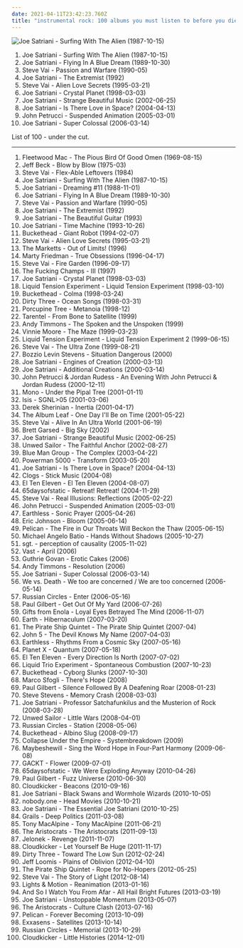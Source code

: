 ```yaml
---
date: 2021-04-11T23:42:23.760Z
title: "instrumental rock: 100 albums you must listen to before you die"
---
```

![Joe Satriani - Surfing With The Alien (1987-10-15)](http://coverartarchive.org/release/b06fe72c-868c-4d21-91ff-593a4b0e2022/15141670144-500.jpg "Joe Satriani - Surfing With The Alien (1987-10-15)")
<ol class="albums">
<li data-cover="http://coverartarchive.org/release/b06fe72c-868c-4d21-91ff-593a4b0e2022/15141670144-500.jpg" data-tags="instrumental rock, guitar virtuoso" role="button">Joe Satriani - Surfing With The Alien (1987-10-15)</li>
<li data-cover="http://coverartarchive.org/release/cbda74c7-2b47-399a-b1cd-11384ac7529f/1726938938-500.jpg" data-tags="instrumental rock, guitar virtuoso" role="button">Joe Satriani - Flying In A Blue Dream (1989-10-30)</li>
<li data-cover="http://coverartarchive.org/release/7a83e47e-78be-4992-bcff-c3cb6c2683db/4608197588-500.jpg" data-tags="instrumental rock, guitar virtuoso" role="button">Steve Vai - Passion and Warfare (1990-05)</li>
<li data-cover="https://img.discogs.com/zcbdxYi8QP7ObDrIpoZiAqtfJJw=/fit-in/600x906/filters:strip_icc():format(jpeg):mode_rgb():quality(90)/discogs-images/R-3178290-1543779095-8106.jpeg.jpg" data-tags="instrumental rock, guitar virtuoso, instrumental" role="button">Joe Satriani - The Extremist (1992)</li>
<li data-cover="http://coverartarchive.org/release/6fc1a4df-ceb8-4d79-84c1-0f3d6f207750/23035733527-500.jpg" data-tags="guitar virtuoso, instrumental rock, guitar" role="button">Steve Vai - Alien Love Secrets (1995-03-21)</li>
<li data-cover="http://coverartarchive.org/release/9c61fc3f-f5b2-4789-a208-a62965f4eecd/6968354340-500.jpg" data-tags="instrumental rock, guitar virtuoso" role="button">Joe Satriani - Crystal Planet (1998-03-03)</li>
<li data-cover="https://img.discogs.com/5h_ZrW3sDyRcs5RDs9QWzsN9gvc=/fit-in/600x603/filters:strip_icc():format(jpeg):mode_rgb():quality(90)/discogs-images/R-7872856-1450630821-7855.jpeg.jpg" data-tags="guitar virtuoso, instrumental rock" role="button">Joe Satriani - Strange Beautiful Music (2002-06-25)</li>
<li data-cover="http://coverartarchive.org/release/73f34799-1a4c-4ecb-89dc-2a05a0f1103b/4526835963-500.jpg" data-tags="guitar virtuoso, instrumental rock" role="button">Joe Satriani - Is There Love in Space? (2004-04-13)</li>
<li data-cover="http://coverartarchive.org/release/39d56964-24ff-49e8-9cdd-939568ca2901/1617756617-500.jpg" data-tags="guitar virtuoso, instrumental, progressive metal" role="button">John Petrucci - Suspended Animation (2005-03-01)</li>
<li data-cover="http://coverartarchive.org/release/b0eab380-050a-3b30-8262-3305b4bb0359/6968445434-500.jpg" data-tags="instrumental rock, guitar virtuoso" role="button">Joe Satriani - Super Colossal (2006-03-14)</li>
</ol>
List of 100 - under the cut.
<!-- more -->

_________________

<ol class="albums">
<li data-cover="https://img.discogs.com/94WmIhDZkpmBhdsoi0M-uIqGKzA=/fit-in/600x598/filters:strip_icc():format(jpeg):mode_rgb():quality(90)/discogs-images/R-1788144-1262858017.jpeg.jpg" data-tags="blues, classic rock, british blues, british rock" role="button">
Fleetwood Mac - The Pious Bird Of Good Omen (1969-08-15)
</li>
<li data-cover="https://img.discogs.com/F_PpNjjNEZPo3pSL97LApvoxhJU=/fit-in/600x590/filters:strip_icc():format(jpeg):mode_rgb():quality(90)/discogs-images/R-7016529-1572163829-8011.jpeg.jpg" data-tags="fusion" role="button">
Jeff Beck - Blow by Blow (1975-03)
</li>
<li data-cover="https://img.discogs.com/GKpyD5JfWOAgRHZfj5CGBu7q5x8=/fit-in/600x600/filters:strip_icc():format(jpeg):mode_rgb():quality(90)/discogs-images/R-1397390-1478206633-9901.png.jpg" data-tags="instrumental rock, guitar virtuoso" role="button">
Steve Vai - Flex-Able Leftovers (1984)
</li>
<li data-cover="http://coverartarchive.org/release/b06fe72c-868c-4d21-91ff-593a4b0e2022/15141670144-500.jpg" data-tags="instrumental rock, guitar virtuoso" role="button">
Joe Satriani - Surfing With The Alien (1987-10-15)
</li>
<li data-cover="http://coverartarchive.org/release/9ff16440-eba1-4937-9805-09c82fca6da6/15544473165-500.jpg" data-tags="instrumental rock" role="button">
Joe Satriani - Dreaming #11 (1988-11-01)
</li>
<li data-cover="http://coverartarchive.org/release/cbda74c7-2b47-399a-b1cd-11384ac7529f/1726938938-500.jpg" data-tags="instrumental rock, guitar virtuoso" role="button">
Joe Satriani - Flying In A Blue Dream (1989-10-30)
</li>
<li data-cover="http://coverartarchive.org/release/7a83e47e-78be-4992-bcff-c3cb6c2683db/4608197588-500.jpg" data-tags="instrumental rock, guitar virtuoso" role="button">
Steve Vai - Passion and Warfare (1990-05)
</li>
<li data-cover="https://img.discogs.com/zcbdxYi8QP7ObDrIpoZiAqtfJJw=/fit-in/600x906/filters:strip_icc():format(jpeg):mode_rgb():quality(90)/discogs-images/R-3178290-1543779095-8106.jpeg.jpg" data-tags="instrumental rock, guitar virtuoso, instrumental" role="button">
Joe Satriani - The Extremist (1992)
</li>
<li data-cover="http://coverartarchive.org/release/fa50aba0-7c8d-4f4b-a2e6-1cec333467ab/6968288069-500.jpg" data-tags="instrumental, instrumental rock, guitar virtuoso" role="button">
Joe Satriani - The Beautiful Guitar (1993)
</li>
<li data-cover="http://coverartarchive.org/release/5551ab4f-c09f-4456-8d8c-821f63f71d7c/4524676990-500.jpg" data-tags="guitar virtuoso" role="button">
Joe Satriani - Time Machine (1993-10-26)
</li>
<li data-cover="https://img.discogs.com/3cuFvb2vMH5CYMYhmfNBK4LzIis=/fit-in/600x388/filters:strip_icc():format(jpeg):mode_rgb():quality(90)/discogs-images/R-14845086-1582681574-7563.jpeg.jpg" data-tags="experimental, avant-garde, rock, instrumental" role="button">
Buckethead - Giant Robot (1994-02-07)
</li>
<li data-cover="http://coverartarchive.org/release/6fc1a4df-ceb8-4d79-84c1-0f3d6f207750/23035733527-500.jpg" data-tags="guitar virtuoso, instrumental rock, guitar" role="button">
Steve Vai - Alien Love Secrets (1995-03-21)
</li>
<li data-cover="http://coverartarchive.org/release/b4875569-4a90-4e84-92a4-fe588c2e7af4/10047599054-500.jpg" data-tags="instrumental rock, surf rock, jazz-pop" role="button">
The Marketts - Out of Limits! (1996)
</li>
<li data-cover="https://img.discogs.com/tC3bbcwG2xz1bOJ1UgiVQmLW2Z8=/fit-in/600x450/filters:strip_icc():format(jpeg):mode_rgb():quality(90)/discogs-images/R-9257292-1477491778-5649.jpeg.jpg" data-tags="guitar virtuoso, instrumental" role="button">
Marty Friedman - True Obsessions (1996-04-17)
</li>
<li data-cover="https://img.discogs.com/oOx0rjsmKvMy2n-zxGt6EV-Dfqc=/fit-in/600x598/filters:strip_icc():format(jpeg):mode_rgb():quality(90)/discogs-images/R-3357095-1383601658-5363.jpeg.jpg" data-tags="instrumental rock, guitar virtuoso" role="button">
Steve Vai - Fire Garden (1996-09-17)
</li>
<li data-cover="http://coverartarchive.org/release/4b59a1d0-6179-4ff2-91ee-3e05603bb997/17293232733-500.jpg" data-tags="heavy metal, indie rock, instrumental rock" role="button">
The Fucking Champs - III (1997)
</li>
<li data-cover="http://coverartarchive.org/release/9c61fc3f-f5b2-4789-a208-a62965f4eecd/6968354340-500.jpg" data-tags="instrumental rock, guitar virtuoso" role="button">
Joe Satriani - Crystal Planet (1998-03-03)
</li>
<li data-cover="http://coverartarchive.org/release/a15ca0b1-e016-47f5-ac84-965e11ff904a/11888059111-500.jpg" data-tags="progressive metal" role="button">
Liquid Tension Experiment - Liquid Tension Experiment (1998-03-10)
</li>
<li data-cover="http://coverartarchive.org/release/6173c409-e099-46e8-b823-677bb08b255a/14928692380-500.jpg" data-tags="instrumental, ambient, guitar virtuoso" role="button">
Buckethead - Colma (1998-03-24)
</li>
<li data-cover="https://via.placeholder.com/450" data-tags="post-rock, instrumental" role="button">
Dirty Three - Ocean Songs (1998-03-31)
</li>
<li data-cover="http://coverartarchive.org/release/2a8213c4-1a96-30f3-ad02-9f3354b812fd/1224860395-500.jpg" data-tags="progressive rock, ambient, psychedelic" role="button">
Porcupine Tree - Metanoia (1998-12)
</li>
<li data-cover="https://via.placeholder.com/450" data-tags="post-rock" role="button">
Tarentel - From Bone to Satellite (1999)
</li>
<li data-cover="https://img.discogs.com/PBbZDGXtwMOeWEwMxdNVyhgqNec=/fit-in/225x225/filters:strip_icc():format(jpeg):mode_rgb():quality(90)/discogs-images/R-4004267-1372095039-9674.jpeg.jpg" data-tags="hard rock, instrumental rock, guitar virtuoso" role="button">
Andy Timmons - The Spoken and the Unspoken (1999)
</li>
<li data-cover="http://coverartarchive.org/release/28a47be3-add0-4781-bcfe-46e0cb500c8f/17512877506-500.jpg" data-tags="instrumental rock" role="button">
Vinnie Moore - The Maze (1999-03-23)
</li>
<li data-cover="http://coverartarchive.org/release/6c20d297-121e-47d0-aa3a-8f27c7a06553/1987152110-500.jpg" data-tags="progressive metal" role="button">
Liquid Tension Experiment - Liquid Tension Experiment 2 (1999-06-15)
</li>
<li data-cover="https://img.discogs.com/7cE9XJrzhryWvXUd_arWVokB16w=/fit-in/600x597/filters:strip_icc():format(jpeg):mode_rgb():quality(90)/discogs-images/R-13447692-1554393966-7983.jpeg.jpg" data-tags="guitar virtuoso, instrumental rock" role="button">
Steve Vai - The Ultra Zone (1999-08-21)
</li>
<li data-cover="https://img.discogs.com/2en8E7y35r2PN3_VfnyQfeKNUYY=/fit-in/500x500/filters:strip_icc():format(jpeg):mode_rgb():quality(90)/discogs-images/R-1044416-1488366595-8539.jpeg.jpg" data-tags="progressive rock, jazz rock" role="button">
Bozzio Levin Stevens - Situation Dangerous (2000)
</li>
<li data-cover="http://coverartarchive.org/release/b4803f49-06f2-383f-b790-10d1fff6b85e/15544478160-500.jpg" data-tags="instrumental rock" role="button">
Joe Satriani - Engines of Creation (2000-03-13)
</li>
<li data-cover="http://coverartarchive.org/release/303cab7e-75ba-4023-b414-66784cf7b428/1282521835-500.jpg" data-tags="instrumental rock" role="button">
Joe Satriani - Additional Creations (2000-03-14)
</li>
<li data-cover="https://img.discogs.com/TkppRoHm77iJ9cTYtaK1xlOehaE=/fit-in/600x591/filters:strip_icc():format(jpeg):mode_rgb():quality(90)/discogs-images/R-479064-1599514301-9114.jpeg.jpg" data-tags="instrumental, progressive rock" role="button">
John Petrucci & Jordan Rudess - An Evening With John Petrucci & Jordan Rudess (2000-12-11)
</li>
<li data-cover="http://coverartarchive.org/release/6019dd2a-43ce-4f3c-9206-0f6e6e867dbc/9526726936-500.jpg" data-tags="post-rock" role="button">
Mono - Under the Pipal Tree (2001-01-11)
</li>
<li data-cover="http://coverartarchive.org/release/27f00bc4-5016-48dd-a079-9b3a5e8bd8f3/9577987822-500.jpg" data-tags="sludge, post-metal" role="button">
Isis - SGNL>05 (2001-03-06)
</li>
<li data-cover="http://coverartarchive.org/release/9766b8ad-4d43-3b1b-8508-a2c1c7b05ed6/23085585100-500.jpg" data-tags="progressive metal, progressive rock, instrumental, instrumental rock" role="button">
Derek Sherinian - Inertia (2001-04-17)
</li>
<li data-cover="http://coverartarchive.org/release/ac46568e-7818-4351-8d8a-a59ce427e636/21974963842-500.jpg" data-tags="post-rock" role="button">
The Album Leaf - One Day I'll Be on Time (2001-05-22)
</li>
<li data-cover="https://img.discogs.com/JaZ1LxZoip0FmnGfmhKMWmWafVs=/fit-in/600x603/filters:strip_icc():format(jpeg):mode_rgb():quality(90)/discogs-images/R-2847858-1493100669-6696.jpeg.jpg" data-tags="instrumental rock" role="button">
Steve Vai - Alive In An Ultra World (2001-06-19)
</li>
<li data-cover="https://img.discogs.com/c09scPcoGkvj8lETpYLxNC4L2HQ=/fit-in/600x602/filters:strip_icc():format(jpeg):mode_rgb():quality(90)/discogs-images/R-5186310-1534160857-7179.jpeg.jpg" data-tags="instrumental rock" role="button">
Brett Garsed - Big Sky (2002)
</li>
<li data-cover="https://img.discogs.com/5h_ZrW3sDyRcs5RDs9QWzsN9gvc=/fit-in/600x603/filters:strip_icc():format(jpeg):mode_rgb():quality(90)/discogs-images/R-7872856-1450630821-7855.jpeg.jpg" data-tags="guitar virtuoso, instrumental rock" role="button">
Joe Satriani - Strange Beautiful Music (2002-06-25)
</li>
<li data-cover="http://coverartarchive.org/release/ed19b0f1-f2d9-4255-bd80-a7c8ae43739a/17750500515-500.jpg" data-tags="post rock" role="button">
Unwed Sailor - The Faithful Anchor (2002-08-27)
</li>
<li data-cover="http://coverartarchive.org/release/19553e96-ebae-4b3e-a5f9-57f2148c4e11/11439502941-500.jpg" data-tags="instrumental, experimental, electronic" role="button">
Blue Man Group - The Complex (2003-04-22)
</li>
<li data-cover="http://coverartarchive.org/release/9eec5776-2554-4e95-952d-dd4b582e0cfa/6635258245-500.jpg" data-tags="hard rock, metal, nu metal" role="button">
Powerman 5000 - Transform (2003-05-20)
</li>
<li data-cover="http://coverartarchive.org/release/73f34799-1a4c-4ecb-89dc-2a05a0f1103b/4526835963-500.jpg" data-tags="guitar virtuoso, instrumental rock" role="button">
Joe Satriani - Is There Love in Space? (2004-04-13)
</li>
<li data-cover="http://coverartarchive.org/release/2240d532-460c-4185-a167-271d4266c3c2/19383889704-500.jpg" data-tags="instrumental, chamber music, instrumental rock, hypnotic, avant-rock, spring 2008, turquoise and coral, crazy percussive experimental awesomeness" role="button">
Clogs - Stick Music (2004-08)
</li>
<li data-cover="http://coverartarchive.org/release/db3eebbe-4d38-4cf9-8e70-2ee2643bcac1/23731746910-500.jpg" data-tags="post-rock" role="button">
El Ten Eleven - El Ten Eleven (2004-08-07)
</li>
<li data-cover="http://coverartarchive.org/release/d262bda0-17ea-4d67-ba03-4f87565a958e/9391276237-500.jpg" data-tags="post rock, post-rock" role="button">
65daysofstatic - Retreat! Retreat! (2004-11-29)
</li>
<li data-cover="http://coverartarchive.org/release/290c34b5-f56e-4fa9-8676-04a3e920eda5/15271585695-500.jpg" data-tags="guitar virtuoso, instrumental rock" role="button">
Steve Vai - Real Illusions: Reflections (2005-02-22)
</li>
<li data-cover="http://coverartarchive.org/release/39d56964-24ff-49e8-9cdd-939568ca2901/1617756617-500.jpg" data-tags="guitar virtuoso, instrumental, progressive metal" role="button">
John Petrucci - Suspended Animation (2005-03-01)
</li>
<li data-cover="http://coverartarchive.org/release/ab4639dd-6ad2-446c-8582-f643c5c2e7db/13036032474-500.jpg" data-tags="stoner rock, psychedelic" role="button">
Earthless - Sonic Prayer (2005-04-26)
</li>
<li data-cover="http://coverartarchive.org/release/67ec78f6-b739-41be-b1e2-f1c99a0999b2/6284900914-500.jpg" data-tags="guitar, guitar virtuoso" role="button">
Eric Johnson - Bloom (2005-06-14)
</li>
<li data-cover="http://coverartarchive.org/release/65c232e4-cd6d-4354-a623-eab1b463d9b0/22635528848-500.jpg" data-tags="post-rock, instrumental" role="button">
Pelican - The Fire in Our Throats Will Beckon the Thaw (2005-06-15)
</li>
<li data-cover="https://img.discogs.com/kDAwhUH8ilkDmbBYzVGCB-JoxzA=/fit-in/600x600/filters:strip_icc():format(jpeg):mode_rgb():quality(90)/discogs-images/R-4119755-1460963141-2662.jpeg.jpg" data-tags="guitar virtuoso" role="button">
Michael Angelo Batio - Hands Without Shadows (2005-10-27)
</li>
<li data-cover="http://coverartarchive.org/release/2af98e1a-34e3-4e52-b0ac-621c77d9fcdf/14120318267-500.jpg" data-tags="post-rock, instrumental rock, post rock, soundweave" role="button">
sgt. - perception of causality (2005-11-02)
</li>
<li data-cover="https://img.discogs.com/WQn2cpL4zNEFDiqpIl3THsqpo7M=/fit-in/600x587/filters:strip_icc():format(jpeg):mode_rgb():quality(90)/discogs-images/R-111685-1497248873-3493.jpeg.jpg" data-tags="alternative, melancholic" role="button">
Vast - April (2006)
</li>
<li data-cover="http://coverartarchive.org/release/3bdc7a73-f706-4e2d-a7be-3866984ed99b/2356490684-500.jpg" data-tags="instrumental, fusion, guitar virtuoso" role="button">
Guthrie Govan - Erotic Cakes (2006)
</li>
<li data-cover="https://img.discogs.com/P3DESexB9-81Z87F5xHP3Ft6P8k=/fit-in/600x538/filters:strip_icc():format(jpeg):mode_rgb():quality(90)/discogs-images/R-3637236-1338370880-1683.jpeg.jpg" data-tags="guitar virtuoso" role="button">
Andy Timmons - Resolution (2006)
</li>
<li data-cover="http://coverartarchive.org/release/b0eab380-050a-3b30-8262-3305b4bb0359/6968445434-500.jpg" data-tags="instrumental rock, guitar virtuoso" role="button">
Joe Satriani - Super Colossal (2006-03-14)
</li>
<li data-cover="http://coverartarchive.org/release/6b8d38f8-9e96-4c89-9f44-a32bd9e5a66a/9952911581-500.jpg" data-tags="free albums" role="button">
We vs. Death - We too are concerned / We are too concerned (2006-05-14)
</li>
<li data-cover="https://img.discogs.com/6ifi1redUdOzAAkz0gVZTZbrRvY=/fit-in/300x300/filters:strip_icc():format(jpeg):mode_rgb():quality(90)/discogs-images/R-801151-1382705063-4726.jpeg.jpg" data-tags="post-rock, instrumental" role="button">
Russian Circles - Enter (2006-05-16)
</li>
<li data-cover="https://img.discogs.com/upBJ0Zez3WV2eJql12oiHoSTJRg=/fit-in/500x500/filters:strip_icc():format(jpeg):mode_rgb():quality(90)/discogs-images/R-3812018-1345375692-1072.jpeg.jpg" data-tags="guitar virtuoso, rock, instrumental, instrumental rock" role="button">
Paul Gilbert - Get Out Of My Yard (2006-07-26)
</li>
<li data-cover="http://coverartarchive.org/release/f551d2ca-207b-4e65-8ec2-fd86f9ab91e7/9460168429-500.jpg" data-tags="post-rock" role="button">
Gifts from Enola - Loyal Eyes Betrayed The Mind (2006-11-07)
</li>
<li data-cover="http://coverartarchive.org/release/dc29f643-e2d3-4801-b0fe-db736a18fa4a/2386372698-500.jpg" data-tags="drone" role="button">
Earth - Hibernaculum (2007-03-20)
</li>
<li data-cover="http://coverartarchive.org/release/5d342bde-5101-4119-a006-d12bd47c8a5b/6163646949-500.jpg" data-tags="post-rock, instrumental rock, post rock, albums to worship" role="button">
The Pirate Ship Quintet - The Pirate Ship Quintet (2007-04)
</li>
<li data-cover="http://coverartarchive.org/release/9daf205c-0d01-499c-a30e-ceecda411779/15544823760-500.jpg" data-tags="country, experimental rock, instrumental rock, neo classical metal" role="button">
John 5 - The Devil Knows My Name (2007-04-03)
</li>
<li data-cover="http://coverartarchive.org/release/d017c662-5260-4165-96e2-20ec764c83e7/4605462658-500.jpg" data-tags="stoner rock, psychedelic rock" role="button">
Earthless - Rhythms From a Cosmic Sky (2007-05-16)
</li>
<li data-cover="https://via.placeholder.com/450" data-tags="progressive metal" role="button">
Planet X - Quantum (2007-05-18)
</li>
<li data-cover="http://coverartarchive.org/release/66ee743f-6a7c-4c0f-b13b-2d55c2b9830f/13094898806-500.jpg" data-tags="post-rock" role="button">
El Ten Eleven - Every Direction Is North (2007-07-02)
</li>
<li data-cover="https://img.discogs.com/EpycoJC4FhrrALXckPBn4vj8FNA=/fit-in/600x543/filters:strip_icc():format(jpeg):mode_rgb():quality(90)/discogs-images/R-1700259-1570652084-6516.jpeg.jpg" data-tags="progressive rock" role="button">
Liquid Trio Experiment - Spontaneous Combustion (2007-10-23)
</li>
<li data-cover="http://coverartarchive.org/release/21dbd3cd-5141-4396-af71-d5abd5e7c7ff/2502910171-500.jpg" data-tags="instrumental rock" role="button">
Buckethead - Cyborg Slunks (2007-10-30)
</li>
<li data-cover="http://coverartarchive.org/release/2a6e6996-c015-484b-a59f-cb56d2d714b0/21417955442-500.jpg" data-tags="rock, instrumental, instrumental rock, shred" role="button">
Marco Sfogli - There's Hope (2008)
</li>
<li data-cover="http://coverartarchive.org/release/e9d56c23-b154-48e8-8522-80299000f850/12802285304-500.jpg" data-tags="instrumental" role="button">
Paul Gilbert - Silence Followed By A Deafening Roar (2008-01-23)
</li>
<li data-cover="https://img.discogs.com/j4jMUMTepcx9XLRIl5Oox3EKKBE=/fit-in/600x529/filters:strip_icc():format(jpeg):mode_rgb():quality(90)/discogs-images/R-3272309-1485434004-8420.jpeg.jpg" data-tags="rock, allboutguitar, brc blues band karlsruhe, lautfm radio, lautfmwebradio, lautfm classic rock" role="button">
Steve Stevens - Memory Crash (2008-03-03)
</li>
<li data-cover="http://coverartarchive.org/release/55f96af9-1792-43c4-891b-1a93dc084c48/10929669563-500.jpg" data-tags="instrumental rock, rock" role="button">
Joe Satriani - Professor Satchafunkilus and the Musterion of Rock (2008-03-28)
</li>
<li data-cover="https://img.discogs.com/9SGYKpmS3w0v5jI-jSbmAWrSub8=/fit-in/500x500/filters:strip_icc():format(jpeg):mode_rgb():quality(90)/discogs-images/R-1300055-1213025144.jpeg.jpg" data-tags="instrumental rock" role="button">
Unwed Sailor - Little Wars (2008-04-01)
</li>
<li data-cover="https://img.discogs.com/WeMm4fW-DXjuCRJ7rbJgEVB51UI=/fit-in/600x529/filters:strip_icc():format(jpeg):mode_rgb():quality(90)/discogs-images/R-1358916-1532781976-1391.jpeg.jpg" data-tags="post-rock, instrumental" role="button">
Russian Circles - Station (2008-05-06)
</li>
<li data-cover="http://coverartarchive.org/release/778892a0-5879-43e0-bb37-4a29a60e2f95/2820368658-500.jpg" data-tags="experimental" role="button">
Buckethead - Albino Slug (2008-09-17)
</li>
<li data-cover="http://coverartarchive.org/release/ad99f8cd-5798-40b8-be90-075d52d0e2ad/2828385535-500.jpg" data-tags="post-rock" role="button">
Collapse Under the Empire - Systembreakdown (2009)
</li>
<li data-cover="http://coverartarchive.org/release/162892dc-49d4-4540-80f6-b7127a147ad4/3370180048-500.jpg" data-tags="post-rock" role="button">
Maybeshewill - Sing the Word Hope in Four-Part Harmony (2009-06-08)
</li>
<li data-cover="https://img.discogs.com/daYIPpb4LESMbsJPE6BV2Ws96s8=/fit-in/600x600/filters:strip_icc():format(jpeg):mode_rgb():quality(90)/discogs-images/R-11879823-1523995274-2391.jpeg.jpg" data-tags="rock, instrumental, instrumental rock, rock pop, j-rock, visual kei" role="button">
GACKT - Flower (2009-07-01)
</li>
<li data-cover="http://coverartarchive.org/release/248b104a-4865-41bc-9635-7f2edade8c9d/3248579787-500.jpg" data-tags="post-rock, electronic" role="button">
65daysofstatic - We Were Exploding Anyway (2010-04-26)
</li>
<li data-cover="http://coverartarchive.org/release/d99f05cf-4fea-4b0c-8a93-ebc424c30793/17545156656-500.jpg" data-tags="instrumental rock" role="button">
Paul Gilbert - Fuzz Universe (2010-06-30)
</li>
<li data-cover="http://coverartarchive.org/release/204a7a61-3655-434f-ad0f-75f677ff06f0/1676505927-500.jpg" data-tags="progressive metal" role="button">
Cloudkicker - Beacons (2010-09-16)
</li>
<li data-cover="http://coverartarchive.org/release/43d7cf91-66ba-44f0-880c-fe16d53ef61a/22452167402-500.jpg" data-tags="instrumental, instrumental rock, guitar virtuoso, guitarist" role="button">
Joe Satriani - Black Swans and Wormhole Wizards (2010-10-05)
</li>
<li data-cover="http://coverartarchive.org/release/49b99614-d3b6-4ee6-8a61-a70ac7ba7bc3/8907245719-500.jpg" data-tags="post-rock, progressive rock, instrumental rock, avantgarde rock" role="button">
nobody.one - Head Movies (2010-10-21)
</li>
<li data-cover="http://coverartarchive.org/release/0bd6aacd-2e91-4ca1-8f9d-0dc49dcb02de/3829439616-500.jpg" data-tags="rock, guitar, satriani" role="button">
Joe Satriani - The Essential Joe Satriani (2010-10-25)
</li>
<li data-cover="http://coverartarchive.org/release/16595b47-d4ee-4d2c-8273-a5063813b35c/28751699519-500.jpg" data-tags="post-rock" role="button">
Grails - Deep Politics (2011-03-08)
</li>
<li data-cover="https://img.discogs.com/CC2z5Y__10QJnEo6P_1g96igVoU=/fit-in/500x500/filters:strip_icc():format(jpeg):mode_rgb():quality(90)/discogs-images/R-3838469-1346462426-2616.jpeg.jpg" data-tags="progressive metal, instrumental rock, shred, jazz-rock, t m alpine" role="button">
Tony MacAlpine - Tony MacAlpine (2011-06-21)
</li>
<li data-cover="http://coverartarchive.org/release/4adc7049-c1a6-41bb-99b1-eafc33cac370/20892309017-500.jpg" data-tags="progressive rock, jazz fusion, jazz rock" role="button">
The Aristocrats - The Aristocrats (2011-09-13)
</li>
<li data-cover="http://coverartarchive.org/release/59d80e41-47d4-480b-aa91-87266f356c47/6072550008-500.jpg" data-tags="instrumental" role="button">
Jelonek - Revenge (2011-11-07)
</li>
<li data-cover="http://coverartarchive.org/release/396d0c4d-4e2e-4f03-9b1a-cf62c25ebda9/1676515308-500.jpg" data-tags="post-rock" role="button">
Cloudkicker - Let Yourself Be Huge (2011-11-17)
</li>
<li data-cover="https://img.discogs.com/yTlkTrTKPpLxqjJJ-gDjsKi4kuo=/fit-in/600x532/filters:strip_icc():format(jpeg):mode_rgb():quality(90)/discogs-images/R-3445076-1330656160.jpeg.jpg" data-tags="indie, jazz, rock, instrumental, indie rock, post-rock, australian, instrumental rock, melbourne, 10s, 2010s, drag city, bella union, anchor and hope, sun and moon and stars and outer space, 2012 albums" role="button">
Dirty Three - Toward The Low Sun (2012-02-24)
</li>
<li data-cover="http://coverartarchive.org/release/d13e62be-3de6-4d05-b95c-b2d4cbeda3a5/6968673564-500.jpg" data-tags="progressive metal" role="button">
Jeff Loomis - Plains of Oblivion (2012-04-10)
</li>
<li data-cover="http://coverartarchive.org/release/ed73a8fb-16ad-436c-a3a5-52e231d1c367/6163634942-500.jpg" data-tags="post-rock" role="button">
The Pirate Ship Quintet - Rope for No-Hopers (2012-05-25)
</li>
<li data-cover="http://coverartarchive.org/release/41a63820-a1d3-4b58-b300-39b610ba1e85/15758426017-500.jpg" data-tags="instrumental rock, rock, guitar virtuoso" role="button">
Steve Vai - The Story of Light (2012-08-14)
</li>
<li data-cover="http://coverartarchive.org/release/911daac4-6dd8-48ce-bc3f-aa997ffc0bc5/5670481029-500.jpg" data-tags="instrumental, post-rock" role="button">
Lights & Motion - Reanimation (2013-01-16)
</li>
<li data-cover="http://coverartarchive.org/release/5a23bf85-a672-44c2-9fc1-5e479f7217d6/3064153162-500.jpg" data-tags="math rock" role="button">
And So I Watch You From Afar - All Hail Bright Futures (2013-03-19)
</li>
<li data-cover="http://coverartarchive.org/release/2b98d215-a7fe-416b-8953-63bb8f0e72bd/4117752099-500.jpg" data-tags="instrumental rock" role="button">
Joe Satriani - Unstoppable Momentum (2013-05-07)
</li>
<li data-cover="http://coverartarchive.org/release/c7ae7bd2-0095-4d81-ade0-85e5a03918c6/4707907716-500.jpg" data-tags="progressive rock, fusion" role="button">
The Aristocrats - Culture Clash (2013-07-16)
</li>
<li data-cover="http://coverartarchive.org/release/74528c57-9768-419e-96c0-16b9be11bca4/24295139575-500.jpg" data-tags="post-metal" role="button">
Pelican - Forever Becoming (2013-10-09)
</li>
<li data-cover="http://coverartarchive.org/release/f8bd11a6-c190-40f0-86a5-a7623a0018ce/5414892324-500.jpg" data-tags="instrumental, post-rock, progressive rock, instrumental rock, space rock, space-rock, post rock, vessels, progressive-rock, post metal, mogwai, justin bieber, explosions in the sky, instrumental space rock, giaa, maybeshewill, kokomo, sleepmakeswaves, toundra, esiinmarssi" role="button">
Exxasens - Satellites (2013-10-14)
</li>
<li data-cover="http://coverartarchive.org/release/14e2923f-2344-4d4c-9d24-02d18245412d/5929733555-500.jpg" data-tags="post-metal, post-rock" role="button">
Russian Circles - Memorial (2013-10-29)
</li>
<li data-cover="http://coverartarchive.org/release/069a8627-4fef-4012-b15f-8e8b2c467bd2/8992517889-500.jpg" data-tags="progressive metal" role="button">
Cloudkicker - Little Histories (2014-12-01)
</li>
</ol>